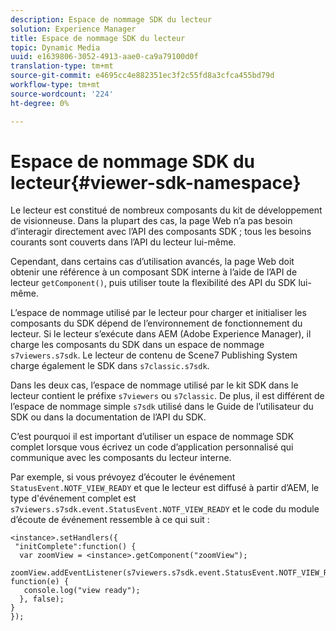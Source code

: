 ```yaml
---
description: Espace de nommage SDK du lecteur
solution: Experience Manager
title: Espace de nommage SDK du lecteur
topic: Dynamic Media
uuid: e1639806-3052-4913-aae0-ca9a79100d0f
translation-type: tm+mt
source-git-commit: e4695cc4e882351ec3f2c55fd8a3cfca455bd79d
workflow-type: tm+mt
source-wordcount: '224'
ht-degree: 0%

---
```



# Espace de nommage SDK du lecteur{#viewer-sdk-namespace}

Le lecteur est constitué de nombreux composants du kit de développement de visionneuse. Dans la plupart des cas, la page Web n’a pas besoin d’interagir directement avec l’API des composants SDK ; tous les besoins courants sont couverts dans l’API du lecteur lui-même.

Cependant, dans certains cas d’utilisation avancés, la page Web doit obtenir une référence à un composant SDK interne à l’aide de l’API de lecteur `getComponent()`, puis utiliser toute la flexibilité des API du SDK lui-même.

L’espace de nommage utilisé par le lecteur pour charger et initialiser les composants du SDK dépend de l’environnement de fonctionnement du lecteur. Si le lecteur s’exécute dans AEM (Adobe Experience Manager), il charge les composants du SDK dans un espace de nommage `s7viewers.s7sdk`. Le lecteur de contenu de Scene7 Publishing System charge également le SDK dans `s7classic.s7sdk`.

Dans les deux cas, l’espace de nommage utilisé par le kit SDK dans le lecteur contient le préfixe `s7viewers` ou `s7classic`. De plus, il est différent de l’espace de nommage simple `s7sdk` utilisé dans le Guide de l’utilisateur du SDK ou dans la documentation de l’API du SDK.

C’est pourquoi il est important d’utiliser un espace de nommage SDK complet lorsque vous écrivez un code d’application personnalisé qui communique avec les composants du lecteur interne.

Par exemple, si vous prévoyez d’écouter le événement `StatusEvent.NOTF_VIEW_READY` et que le lecteur est diffusé à partir d’AEM, le type d&#39;événement complet est `s7viewers.s7sdk.event.StatusEvent.NOTF_VIEW_READY` et le code du module d’écoute de événement ressemble à ce qui suit :

```
<instance>.setHandlers({ 
 "initComplete":function() { 
  var zoomView = <instance>.getComponent("zoomView"); 
   zoomView.addEventListener(s7viewers.s7sdk.event.StatusEvent.NOTF_VIEW_READY, function(e) { 
   console.log("view ready"); 
  }, false); 
} 
});
```

